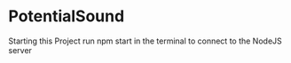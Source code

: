 # PotentialSound

Starting this Project
run npm start in the terminal to connect to the NodeJS server